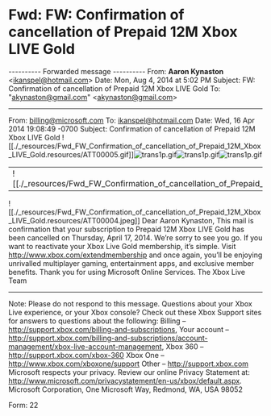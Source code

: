# Fwd: FW: Confirmation of cancellation of Prepaid 12M Xbox LIVE Gold

\---------- Forwarded message ----------
From: **Aaron Kynaston** <[ikanspel@hotmail.com](mailto:ikanspel@hotmail.com)\>
Date: Mon, Aug 4, 2014 at 5:02 PM
Subject: FW: Confirmation of cancellation of Prepaid 12M Xbox LIVE Gold
To: "[akynaston@gmail.com](mailto:akynaston@gmail.com)" <[akynaston@gmail.com](mailto:akynaston@gmail.com)\>

* * *

From: [billing@microsoft.com](mailto:billing@microsoft.com)
To: [ikanspel@hotmail.com](mailto:ikanspel@hotmail.com)
Date: Wed, 16 Apr 2014 19:08:49 -0700
Subject: Confirmation of cancellation of Prepaid 12M Xbox LIVE Gold
![[./_resources/Fwd_FW_Confirmation_of_cancellation_of_Prepaid_12M_Xbox_LIVE_Gold.resources/ATT00005.gif]]![trans1p.gif](https://trans1p.gif)![trans1p.gif](https://trans1p.gif)![trans1p.gif](https://trans1p.gif)

|     |     |     |
| --- | --- | --- |
| ![[./_resources/Fwd_FW_Confirmation_of_cancellation_of_Prepaid_12M_Xbox_LIVE_Gold.resources/ATT00001.jpeg]] | ![[./_resources/Fwd_FW_Confirmation_of_cancellation_of_Prepaid_12M_Xbox_LIVE_Gold.resources/ATT00002.jpeg]] | ![[./_resources/Fwd_FW_Confirmation_of_cancellation_of_Prepaid_12M_Xbox_LIVE_Gold.resources/ATT00003.jpeg]] |

![[./_resources/Fwd_FW_Confirmation_of_cancellation_of_Prepaid_12M_Xbox_LIVE_Gold.resources/ATT00004.jpeg]]
Dear Aaron Kynaston,
This mail is confirmation that your subscription to Prepaid 12M Xbox LIVE Gold has been cancelled on Thursday, April 17, 2014.
We’re sorry to see you go. If you want to reactivate your Xbox Live Gold membership, it’s simple. Visit <http://www.xbox.com/extendmembership> and once again, you’ll be enjoying unrivalled multiplayer gaming, entertainment apps, and exclusive member benefits.
Thank you for using Microsoft Online Services.
The Xbox Live Team

* * *

Note: Please do not respond to this message.
Questions about your Xbox Live experience, or your Xbox console? Check out these Xbox Support sites for answers to questions about the following: Billing – <http://support.xbox.com/billing-and-subscriptions>, Your account – <http://support.xbox.com/billing-and-subscriptions/account-management/xbox-live-account-management>, Xbox 360 – <http://support.xbox.com/xbox-360> Xbox One – <http://www.xbox.com/xboxone/support> Other – <http://support.xbox.com> Microsoft respects your privacy. Review our online Privacy Statement at: <http://www.microsoft.com/privacystatement/en-us/xbox/default.aspx>. Microsoft Corporation, One Microsoft Way, Redmond, WA, USA 98052

Form: 22
